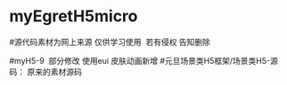 # myEgretH5micro

#源代码素材为网上来源 仅供学习使用  若有侵权 告知删除

#myH5-9  部分修改 使用eui 皮肤动画新增
#元旦场景类H5框架/场景类H5-源码： 原来的素材源码
